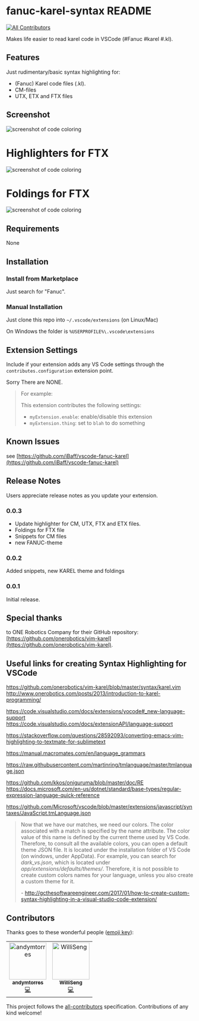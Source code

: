 # fanuc-karel-syntax README
[![All Contributors](https://img.shields.io/badge/all_contributors-2-orange.svg?style=flat-square)](#contributors)

Makes life easier to read karel code in VSCode (#Fanuc #karel #.kl).

## Features

Just rudimentary/basic syntax highlighting for:
- (Fanuc) Karel code files (.kl).
- CM-files
- UTX, ETX and FTX files

## Screenshot

![screenshot of code coloring](screenshot.png)

# Highlighters for FTX
![screenshot of code coloring](example_ftx.png)

# Foldings for FTX
![screenshot of code coloring](example_foldings.png)

## Requirements

None

## Installation

### Install from Marketplace

Just search for "Fanuc".

### Manual Installation

Just clone this repo into `~/.vscode/extensions` (on Linux/Mac)

On Windows the folder is `%USERPROFILE%\.vscode\extensions`

## Extension Settings

Include if your extension adds any VS Code settings through the `contributes.configuration` extension point.

Sorry There are NONE.

> For example:
>
> This extension contributes the following settings:
>
> - `myExtension.enable`: enable/disable this extension
> - `myExtension.thing`: set to `blah` to do something

## Known Issues

see [https://github.com/iBaff/vscode-fanuc-karel](https://github.com/iBaff/vscode-fanuc-karel)

## Release Notes

Users appreciate release notes as you update your extension.

### 0.0.3

- Update highlighter for CM, UTX, FTX and ETX files. 
- Foldings for FTX file
- Snippets for CM files
- new FANUC-theme

### 0.0.2

Added snippets, new KAREL theme and foldings

### 0.0.1

Initial release.

## Special thanks

to ONE Robotics Company for their GitHub repository: [https://github.com/onerobotics/vim-karel](https://github.com/onerobotics/vim-karel).

## Useful links for creating Syntax Highlighting for VSCode

https://github.com/onerobotics/vim-karel/blob/master/syntax/karel.vim  
http://www.onerobotics.com/posts/2013/introduction-to-karel-programming/

https://code.visualstudio.com/docs/extensions/yocode#_new-language-support  
https://code.visualstudio.com/docs/extensionAPI/language-support

https://stackoverflow.com/questions/28592093/converting-emacs-vim-highlighting-to-textmate-for-sublimetext

https://manual.macromates.com/en/language_grammars

https://raw.githubusercontent.com/martinring/tmlanguage/master/tmlanguage.json

https://github.com/kkos/oniguruma/blob/master/doc/RE  
https://docs.microsoft.com/en-us/dotnet/standard/base-types/regular-expression-language-quick-reference

https://github.com/Microsoft/vscode/blob/master/extensions/javascript/syntaxes/JavaScript.tmLanguage.json



> Now that we have our matches, we need our colors. The color associated with a match is specified by the name attribute. The color value of this name is defined by the current theme used by VS Code. Therefore, to consult all the available colors, you can open a default theme JSON file. It is located under the installation folder of VS Code (on windows, under AppData). For example, you can search for *dark_vs.json*, which is located under *app/extensions/defaults/themes/*. Therefore, it is not possible to create custom colors names for your language, unless you also create a custom theme for it.
>
>  \- http://gcthesoftwareengineer.com/2017/01/how-to-create-custom-syntax-highlighting-in-a-visual-studio-code-extension/
## Contributors

Thanks goes to these wonderful people ([emoji key](https://allcontributors.org/docs/en/emoji-key)):

<!-- ALL-CONTRIBUTORS-LIST:START - Do not remove or modify this section -->
<!-- prettier-ignore -->
<table><tr><td align="center"><a href="https://github.com/andymtorres"><img src="https://avatars0.githubusercontent.com/u/33053459?v=4" width="100px;" alt="andymtorres"/><br /><sub><b>andymtorres</b></sub></a><br /><a href="https://github.com/iBaff/vscode-fanuc-karel/commits?author=andymtorres" title="Code">💻</a></td><td align="center"><a href="https://github.com/WilliSeng"><img src="https://avatars1.githubusercontent.com/u/38652397?v=4" width="100px;" alt="WilliSeng"/><br /><sub><b>WilliSeng</b></sub></a><br /><a href="https://github.com/iBaff/vscode-fanuc-karel/commits?author=WilliSeng" title="Code">💻</a></td></tr></table>

<!-- ALL-CONTRIBUTORS-LIST:END -->

This project follows the [all-contributors](https://github.com/all-contributors/all-contributors) specification. Contributions of any kind welcome!